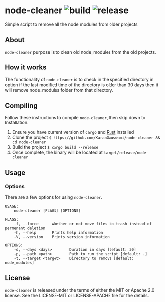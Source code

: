 # node-cleaner ![build](https://github.com/KaranGauswami/node-cleaner/workflows/Rust/badge.svg) ![release](https://img.shields.io/github/v/release/KaranGauswami/node-cleaner?include_prereleases)

Simple script to remove all the node modules from older projects

## About

`node-cleaner` purpose is to clean old node_modules from the old projects.


## How it works

The functionality of `node-cleaner` is to check in the specified directory in option if the last modified time of the directory is older than 30 days then it will remove node_modules folder from that directory.


## Compiling

Follow these instructions to compile `node-cleaner`, then skip down to Installation.

 1. Ensure you have current version of `cargo` and [Rust](https://www.rust-lang.org) installed
 2. Clone the project `$ https://github.com/KaranGauswami/node-cleaner && cd node-cleaner`
 3. Build the project `$ cargo build --release`
 4. Once complete, the binary will be located at `target/release/node-cleaner`


## Usage


### Options

There are a few options for using `node-cleaner`.

```text
USAGE:
    node-cleaner [FLAGS] [OPTIONS]

FLAGS:
    -f, --force      whether or not move files to trash instead of permenant deletion
    -h, --help       Prints help information
    -V, --version    Prints version information

OPTIONS:
    -d, --days <days>        Duration in days [default: 30]
    -p, --path <path>        Path to run the script [default: .]
    -t, --target <target>    Directory to remove [default: node_modules]
```


## License

`node-cleaner` is released under the terms of either the MIT or Apache 2.0 license. See the LICENSE-MIT or LICENSE-APACHE file for the details.

